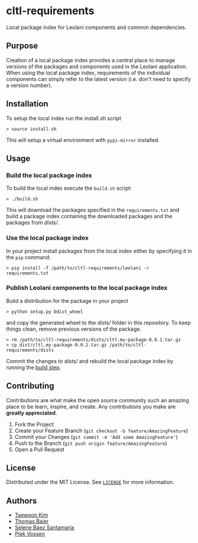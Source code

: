 # cltl-requirements
Local package index for Leolani components and common dependencies.

## Purpose

Creation of a local package index provides a central place to manage versions of the packages and components used in the Leolani application. When using the local package index, requirements of the individual components can simply refer to the latest version (i.e. don't need to specify a version number).

## Installation

To setup the local index run the install.sh script

    > source install.sh

This will setup a virtual environment with `pypi-mirror` installed.


## Usage

### Build the local package index

To build the local index execute the `build.sh` script:

    > ./build.sh

This will download the packages specified in the `requirements.txt` and  build a package index containing the downloaded packages and the packages from *dists/*.

### Use the local package index

In your project install packages from the local index either by specifying it in the `pip` command:

    > pip install -f /path/to/cltl-requirements/leolani -r requirements.txt

### Publish Leolani components to the local package index

Build a distribution for the package in your project

    > python setup.py bdist_wheel

and copy the generated wheel to the *dists/* folder in this repository. To keep things clean, remove previous versions of the package.

    > rm /path/to/cltl-requirements/dists/cltl.my-package-0.0.1.tar.gz
    > cp dist/cltl.my-package-0.0.2.tar.gz /path/to/cltl-requirements/dists

Commit the changes to *dists/* and rebuild the local package index by running the [build step](#build-the-local-package-index).


## Contributing

Contributions are what make the open source community such an amazing place to be learn, inspire, and create. Any contributions you make are **greatly appreciated**.

1. Fork the Project
2. Create your Feature Branch (`git checkout -b feature/AmazingFeature`)
3. Commit your Changes (`git commit -m 'Add some AmazingFeature'`)
4. Push to the Branch (`git push origin feature/AmazingFeature`)
5. Open a Pull Request


## License

Distributed under the MIT License. See [`LICENSE`](https://github.com/leolani/cltl-combot/blob/main/LICENCE) for more information.

## Authors

* [Taewoon Kim](https://tae898.github.io/)
* [Thomas Baier](https://github.com/numblr)
* [Selene Báez Santamaría](https://selbaez.github.io/)
* [Piek Vossen](https://github.com/piekvossen)
